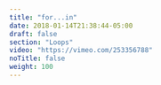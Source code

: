 ```yaml
---
title: "for...in"
date: 2018-01-14T21:38:44-05:00
draft: false
section: "Loops"
video: "https://vimeo.com/253356788"
noTitle: false
weight: 100
---
```


